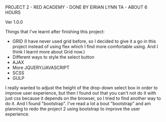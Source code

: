 PROJECT 2 - RED ACADEMY - DONE BY EIRIAN LYNN TA - ABOUT 6 HOURS

Ver 1.0.0


Things that I've learnt after finishing this project:

- GRID (I have never used grid before, so I decided to give it a go in this project instead of using flex which I find more comfortable using. And I think I learnt more about Grid now.)
- Different ways to style the select button
- AJAX
- More JQUERY/JAVASCRIPT
- SCSS
- GULP

I really wanted to adjust the height of the drop-down select box in order to improve user experience, but then I found out that you can't not do it with just css because it depends on the browser, so I tried to find another way to do it. And I found "bootstrap". I've read a lot a bout "bootstrap" and am planning to redo the project 2 using bootstrap to improve the user experience.

